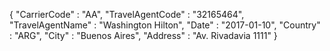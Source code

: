 {
    "CarrierCode" : "AA",
    "TravelAgentCode" : "32165464",
    "TravelAgentName" : "Washington Hilton",
    "Date" : "2017-01-10",
    "Country" : "ARG",
    "City" : "Buenos Aires",
    "Address" : "Av. Rivadavia 1111"
}